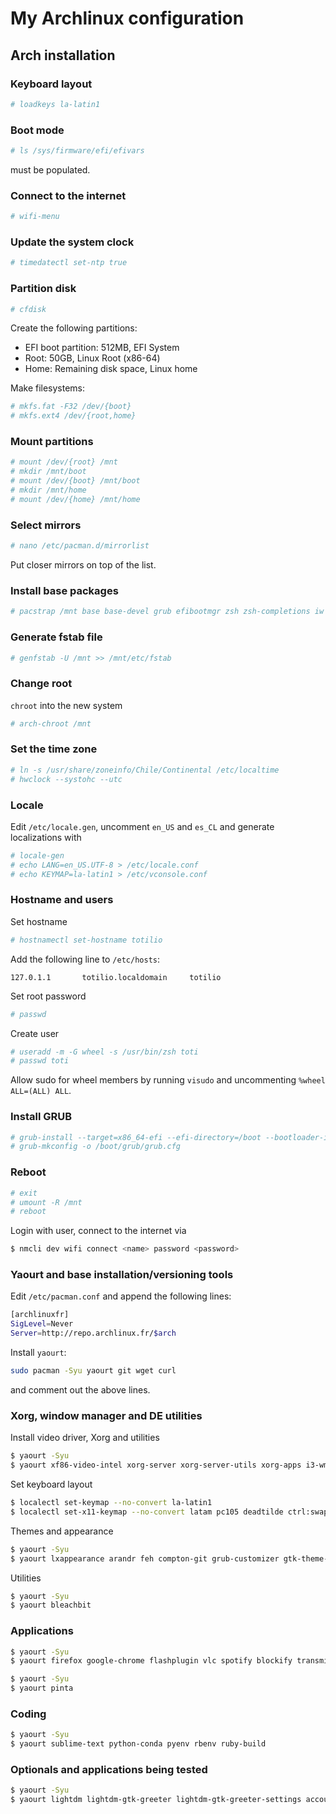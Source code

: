 # My Archlinux configuration

## Arch installation

### Keyboard layout

~~~~bash
# loadkeys la-latin1
~~~~

### Boot mode

~~~~bash
# ls /sys/firmware/efi/efivars
~~~~

must be populated.

### Connect to the internet

~~~~bash
# wifi-menu
~~~~

### Update the system clock

~~~~bash
# timedatectl set-ntp true
~~~~

### Partition disk

~~~~bash
# cfdisk
~~~~

Create the following partitions:

* EFI boot partition: 512MB, EFI System
* Root: 50GB, Linux Root (x86-64)
* Home: Remaining disk space, Linux home

Make filesystems:
~~~~bash
# mkfs.fat -F32 /dev/{boot}
# mkfs.ext4 /dev/{root,home}
~~~~

### Mount partitions

~~~~bash
# mount /dev/{root} /mnt
# mkdir /mnt/boot
# mount /dev/{boot} /mnt/boot
# mkdir /mnt/home
# mount /dev/{home} /mnt/home
~~~~

### Select mirrors

~~~~bash
# nano /etc/pacman.d/mirrorlist
~~~~

Put closer mirrors on top of the list.

### Install base packages

~~~~bash
# pacstrap /mnt base base-devel grub efibootmgr zsh zsh-completions iw wpa_supplicant dialog networkmanager
~~~~

### Generate fstab file

~~~~bash
# genfstab -U /mnt >> /mnt/etc/fstab
~~~~

### Change root

`chroot` into the new system

~~~~bash
# arch-chroot /mnt
~~~~

### Set the time zone

~~~~bash
# ln -s /usr/share/zoneinfo/Chile/Continental /etc/localtime
# hwclock --systohc --utc
~~~~

### Locale

Edit `/etc/locale.gen`, uncomment `en_US` and `es_CL` and generate localizations with

~~~~bash
# locale-gen
# echo LANG=en_US.UTF-8 > /etc/locale.conf
# echo KEYMAP=la-latin1 > /etc/vconsole.conf
~~~~

### Hostname and users

Set hostname

~~~~bash
# hostnamectl set-hostname totilio
~~~~

Add the following line to `/etc/hosts`:

~~~~
127.0.1.1       totilio.localdomain     totilio
~~~~

Set root password

~~~~bash
# passwd
~~~~

Create user

~~~~bash
# useradd -m -G wheel -s /usr/bin/zsh toti
# passwd toti
~~~~

Allow sudo for wheel members by running `visudo` and uncommenting `%wheel ALL=(ALL) ALL`.

### Install GRUB

~~~~bash
# grub-install --target=x86_64-efi --efi-directory=/boot --bootloader-id=grub
# grub-mkconfig -o /boot/grub/grub.cfg
~~~~

### Reboot

~~~~bash
# exit
# umount -R /mnt
# reboot
~~~~

Login with user, connect to the internet via

~~~~bash
$ nmcli dev wifi connect <name> password <password>
~~~~

### Yaourt and base installation/versioning tools

Edit `/etc/pacman.conf` and append the following lines:

~~~~bash
[archlinuxfr]
SigLevel=Never
Server=http://repo.archlinux.fr/$arch
~~~~

Install `yaourt`:

~~~~bash
sudo pacman -Syu yaourt git wget curl
~~~~

and comment out the above lines.

### Xorg, window manager and DE utilities

Install video driver, Xorg and utilities

~~~~bash
$ yaourt -Syu
$ yaourt xf86-video-intel xorg-server xorg-server-utils xorg-apps i3-wm i3blocks terminator thunar thunar-archive-plugin thunar-volman pulseaudio pasystray-gtk2-standalone playerctl xfce4-power-manager network-manager-applet gnome-keyring rofi dmenu dmenu-extended oh-my-zsh-git tzupdate
~~~~

Set keyboard layout

~~~~bash
$ localectl set-keymap --no-convert la-latin1
$ localectl set-x11-keymap --no-convert latam pc105 deadtilde ctrl:swap_lalt_lctl
~~~~

Themes and appearance

~~~~bash
$ yaourt -Syu
$ yaourt lxappearance arandr feh compton-git grub-customizer gtk-theme-arc
~~~~

Utilities

~~~~bash
$ yaourt -Syu
$ yaourt bleachbit
~~~~

### Applications

~~~~bash
$ yaourt -Syu
$ yaourt firefox google-chrome flashplugin vlc spotify blockify transmission-gtk
~~~~

~~~~bash
$ yaourt -Syu
$ yaourt pinta
~~~~

### Coding

~~~~bash
$ yaourt -Syu
$ yaourt sublime-text python-conda pyenv rbenv ruby-build
~~~~

### Optionals and applications being tested

~~~~bash
$ yaourt -Syu
$ yaourt lightdm lightdm-gtk-greeter lightdm-gtk-greeter-settings accountsservice
~~~~